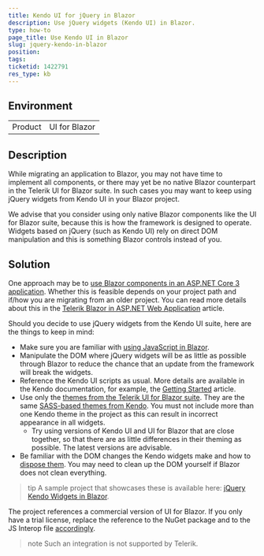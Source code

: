 ```yaml
---
title: Kendo UI for jQuery in Blazor
description: Use jQuery widgets (Kendo UI) in Blazor.
type: how-to
page_title: Use Kendo UI in Blazor
slug: jquery-kendo-in-blazor
position: 
tags: 
ticketid: 1422791
res_type: kb
---
```


## Environment

<table>
    <tbody>
        <tr>
            <td>Product</td>
            <td>UI for Blazor</td>
        </tr>
    </tbody>
</table>

## Description

While migrating an application to Blazor, you may not have time to implement all components, or there may yet be no native Blazor counterpart in the Telerik UI for Blazor suite. In such cases you may want to keep using jQuery widgets from Kendo UI in your Blazor project.

We advise that you consider using only native Blazor components like the UI for Blazor suite, because this is how the framework is designed to operate. Widgets based on jQuery (such as Kendo UI) rely on direct DOM manipulation and this is something Blazor controls instead of you.

## Solution

One approach may be to [use Blazor components in an ASP.NET Core 3 application](https://www.telerik.com/blogs/integrating-blazor-components-with-asp-net-core-views). Whether this is feasible depends on your project path and if/how you are migrating from an older project. You can read more details about this in the [Telerik Blazor in ASP.NET Web Application](slug:telerik-blazor-in-asp-net-app) article.

Should you decide to use jQuery widgets from the Kendo UI suite, here are the things to keep in mind:

* Make sure you are familiar with [using JavaScript in Blazor](https://docs.microsoft.com/en-us/aspnet/core/blazor/javascript-interop?view=aspnetcore-3.0).
* Manipulate the DOM where jQuery widgets will be as little as possible through Blazor to reduce the chance that an update from the framework will break the widgets.
* Reference the Kendo UI scripts as usual. More details are available in the Kendo documentation, for example, the [Getting Started](https://docs.telerik.com/kendo-ui/intro/first-steps) article.
* Use only the [themes from the Telerik UI for Blazor suite](slug:themes-overview). They are the same [SASS-based themes from Kendo](https://docs.telerik.com/kendo-ui/styles-and-layout/sass-themes). You must not include more than one Kendo theme in the project as this can result in incorrect appearance in all widgets.
    * Try using versions of Kendo UI and UI for Blazor that are close together, so that there are as little differences in their theming as possible. The latest versions are advisable.
* Be familiar with the DOM changes the Kendo widgets make and how to [dispose them](https://docs.telerik.com/kendo-ui/intro/widget-basics/destroy). You may need to clean up the DOM yourself if Blazor does not clean everything.

>tip A sample project that showcases these is available here: [jQuery Kendo Widgets in Blazor](https://github.com/telerik/blazor-ui/tree/master/common/kendo-in-blazor).

The project references a commercial version of UI for Blazor. If you only have a trial license, replace the reference to the NuGet package and to the JS Interop file [accordingly](slug:getting-started/what-you-need).

>note Such an integration is not supported by Telerik.
